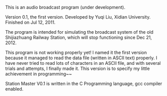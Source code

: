 This is an audio broadcast program (under development).

Version 0.1, the first version.
Developed by Yuqi Liu, Xidian University.
Finished on Jul 12, 2011.

The program is intended for simulating the broadcast system of the old Shijiazhuang Railway Station, which will stop functioning since Dec 21, 2012.

This program is not working properly yet! I named it the first version because it managed to read the data file (written in ASCII text) properly. I have never tried to read lots of characters in an ASCII file, and with several trials and attempts, I finally made it. This version is to specify my little achievement in programming~~

Station Master V0.1 is written in the C Programming language, gcc compiler enabled.
